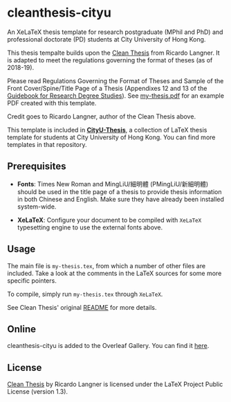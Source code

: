 # cleanthesis-cityu

An XeLaTeX thesis template for research postgraduate (MPhil and PhD) and professional doctorate (PD) students at City University of Hong Kong.

This thesis tempalte builds upon the [Clean Thesis](https://github.com/derric/cleanthesis) from Ricardo Langner. It is adapted to meet the regulations governing the format of theses (as of 2018-19).

Please read Regulations Governing the Format of Theses and Sample of the Front Cover/Spine/Title Page of a Thesis (Appendixes 12 and 13 of the [Guidebook for Research Degree Studies](https://www.sgs.cityu.edu.hk/student/rpg/studentGuideBook)). See [my-thesis.pdf](my-thesis.pdf) for an example PDF created with this template.

Credit goes to Ricardo Langner, author of the Clean Thesis above.

This template is included in **[CityU-Thesis](https://github.com/huwan/CityU-Thesis)**, a collection of LaTeX thesis template for students at City University of Hong Kong. You can find more templates in that repository.


## Prerequisites

- **Fonts**: Times New Roman and MingLiU/細明體 (PMingLiU/新細明體) should be used in the title page of a thesis to provide thesis information in both Chinese and English. Make sure they have already been installed system-wide.

- **XeLaTeX**: Configure your document to be compiled with `XeLaTeX` typesetting engine to use the external fonts above.


## Usage

The main file is `my-thesis.tex`, from which a number of other files are included. Take a look at the comments in the LaTeX sources for some more specific pointers.

To compile, simply run `my-thesis.tex` through `XeLaTeX`.

See Clean Thesis' original [README](README-cleanthesis.md) for more details.

## Online

cleanthesis-cityu is added to the Overleaf Gallery. You can find it [here](https://www.overleaf.com/latex/templates/thesis-teamplate-city-university-of-hong-kong-with-cleanthesis/chjmxtmnqjmp).

## License

[Clean Thesis](https://github.com/derric/cleanthesis) by Ricardo Langner is licensed under the LaTeX Project Public License (version 1.3).
